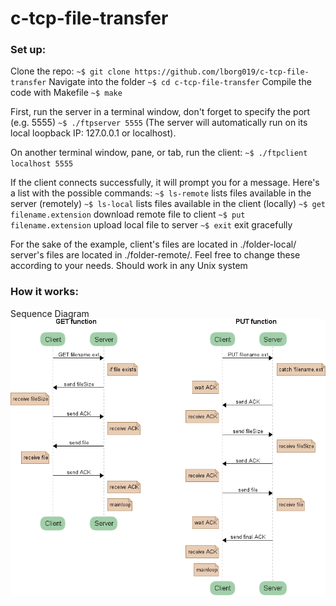 # c-tcp-file-transfer #

### Set up: ###
Clone the repo:
`~$ git clone https://github.com/lborg019/c-tcp-file-transfer`
Navigate into the folder
`~$ cd c-tcp-file-transfer`
Compile the code with Makefile
`~$ make`

First, run the server in a terminal window, don't forget to specify the port
(e.g. 5555)
`~$ ./ftpserver 5555`
(The server will automatically run on its local loopback IP: 127.0.0.1 or localhost).

On another terminal window, pane, or tab, run the client:
`~$ ./ftpclient localhost 5555`

If the client connects successfully, it will prompt you for a message.
Here's a list with the possible commands:
`~$ ls-remote` lists files available in the server (remotely)
`~$ ls-local` lists files available in the client (locally)
`~$ get filename.extension` download remote file to client
`~$ put filename.extension` upload local file to server
`~$ exit` exit gracefully

For the sake of the example, client's files are located in ./folder-local/
server's files are located in ./folder-remote/. Feel free to change these
according to your needs.
Should work in any Unix system

### How it works: ###
Sequence Diagram
![sequence-diagram.png](sequence-diagram.png)
